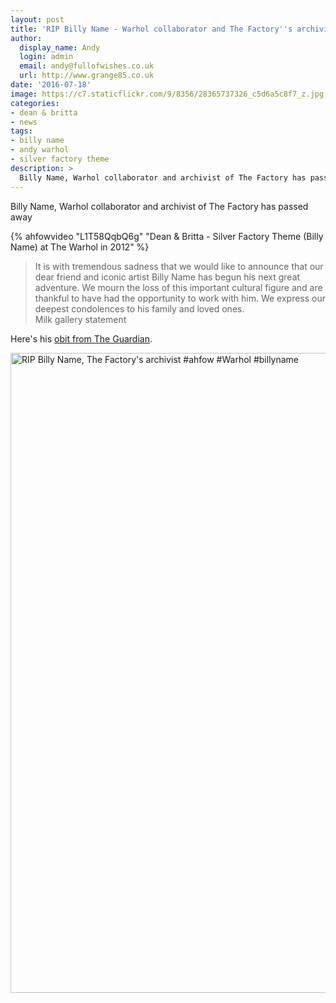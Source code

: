 ```yaml
---
layout: post
title: 'RIP Billy Name - Warhol collaborator and The Factory''s archivist'
author:
  display_name: Andy
  login: admin
  email: andy@fullofwishes.co.uk
  url: http://www.grange85.co.uk
date: '2016-07-18'
image: https://c7.staticflickr.com/9/8356/28365737326_c5d6a5c8f7_z.jpg
categories:
- dean & britta
- news
tags: 
- billy name
- andy warhol
- silver factory theme
description: >
  Billy Name, Warhol collaborator and archivist of The Factory has passed away.
---
```

<p class="lead">Billy Name, Warhol collaborator and archivist of The Factory has passed away</p>

{% ahfowvideo "L1T58QqbQ6g" "Dean & Britta - Silver Factory Theme (Billy Name) at The Warhol in 2012" %}

<blockquote>It is with tremendous sadness that we would like to announce that our dear friend and iconic artist Billy Name has begun his next great adventure. We mourn the loss of this important cultural figure and are thankful to have had the opportunity to work with him. We express our deepest condolences to his family and loved ones.
<footer>Milk gallery statement</footer></blockquote>

<p>Here's his <a href="https://www.theguardian.com/artanddesign/2016/jul/18/billy-name-andy-warhol-factory-photographer-dies-76">obit from The Guardian</a>.</p>

<a data-flickr-embed="true"  href="https://www.flickr.com/photos/grange85/28365737326/in/dateposted/" title="RIP Billy Name, The Factory&#x27;s archivist #ahfow #Warhol #billyname"><img src="https://c7.staticflickr.com/9/8356/28365737326_c5d6a5c8f7_b.jpg" width="1024" height="1024" alt="RIP Billy Name, The Factory&#x27;s archivist #ahfow #Warhol #billyname"></a>
